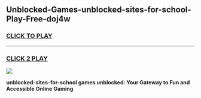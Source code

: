 
## Unblocked-Games-unblocked-sites-for-school-Play-Free-doj4w
<h3>
<a href="https://premium76.site?title=unblocked-sites-for-school&ref=23A">CLICK TO PLAY</a></h3>
<hr>

<h3>
<a href="https://premium76.site?title=unblocked-sites-for-school&ref=23A">CLICK 2 PLAY</a>
  
</h3>

<a href="https://premium76.site?title=unblocked-sites-for-school&ref=23A"><img src="https://clearcache.store/games.png"></a>


**unblocked-sites-for-school games unblocked: Your Gateway to Fun and Accessible Online Gaming**
